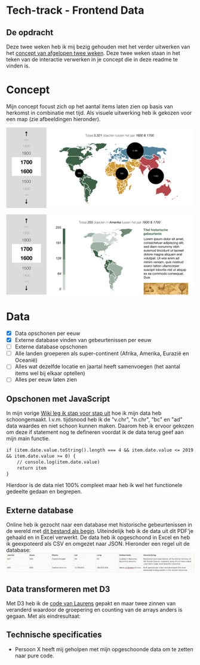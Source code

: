 # Tech-track - Frontend Data
## De opdracht
Deze twee weken heb ik mij bezig gehouden met het verder uitwerken van het [concept van afgelopen twee weken](https://github.com/RoyCsuka/functional-programming). Deze twee weken staan in het teken van de interactie verwerken in je concept die in deze readme te vinden is.

# Concept
Mijn concept focust zich op het aantal items laten zien op basis van herkomst in combinatie met tijd. Als visuele uitwerking heb ik gekozen voor een map (zie afbeeldingen hieronder).

![Concept uitwerking scherm 1](https://github.com/RoyCsuka/assets/blob/master/concept-maps-v2_3.jpg)

![Concept uitwerking scherm 2](https://github.com/RoyCsuka/assets/blob/master/concept-maps-v2_4.jpg)

# Data
- [x] Data opschonen per eeuw
- [x] Externe database vinden van gebeurtenissen per eeuw
- [ ] Externe database opschonen
- [ ] Alle landen groeperen als super-continent (Afrika, Amerika, Eurazië en Oceanië)
- [ ] Alles wat dezelfde locatie en jaartal heeft samenvoegen (het aantal items wel bij elkaar optellen)
- [ ] Alles per eeuw laten zien

## Opschonen met JavaScript
In mijn vorige [Wiki leg ik stap voor stap uit](https://github.com/RoyCsuka/functional-programming/wiki/Data-cleaning) hoe ik mijn data heb schoongemaakt. I.v.m. tijdsnood heb ik de "v.chr", "n.chr", "bc" en "ad" data waardes en niet schoon kunnen maken. Daarom heb ik ervoor gekozen om deze if statement nog te defineren voordat ik de data terug geef aan mijn main functie.
```
if (item.date.value.toString().length === 4 && item.date.value <= 2019 && item.date.value >= 0) {
    // console.log(item.date.value)
    return item
}
```
Hierdoor is de data niet 100% compleet maar heb ik wel het functionele gedeelte gedaan en begrepen.

## Externe database
Online heb ik gezocht naar een database met historische gebeurtenissen in de wereld met [dit bestand als begin](https://slidex.tips/download/major-events-in-world-history). Uiteindelijk heb ik de data uit dit PDF'je gehaald en in Excel verwerkt. De data heb ik opgeschoond in Excel en heb ik geexpoteerd als CSV en omgezet naar JSON. Hieronder een regel uit de database:
![Externe database](https://github.com/RoyCsuka/assets/blob/master/external-database.png)

## Data transformeren met D3
Met D3 heb ik de [code van Laurens](https://beta.vizhub.com/Razpudding/2e039bf6e39a421180741285a8f735a3) gepakt en maar twee zinnen van veranderd waardoor de groepering en counting van de arrays anders is gegaan. Met als eindresultaat:

## Technische specificaties
- Persoon X heeft mij geholpen met mijn opgeschoonde data om te zetten naar pure code.
